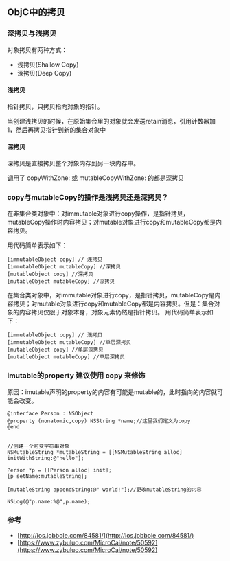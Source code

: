 ##  ObjC中的拷贝

### 深拷贝与浅拷贝

对象拷贝有两种方式：

- 浅拷贝(Shallow Copy)
- 深拷贝(Deep Copy)


#### 浅拷贝

指针拷贝，只拷贝指向对象的指针。

当创建浅拷贝的时候，在原始集合里的对象就会发送retain消息，引用计数器加1，然后再拷贝指针到新的集合对象中

#### 深拷贝

深拷贝是直接拷贝整个对象内存到另一块内存中。

调用了 copyWithZone: 或 mutableCopyWithZone: 的都是深拷贝


### copy与mutableCopy的操作是浅拷贝还是深拷贝？

在非集合类对象中：对immutable对象进行copy操作，是指针拷贝，mutableCopy操作时内容拷贝；对mutable对象进行copy和mutableCopy都是内容拷贝。

用代码简单表示如下：
```
[immutableObject copy] // 浅拷贝
[immutableObject mutableCopy] //深拷贝
[mutableObject copy] //深拷贝
[mutableObject mutableCopy] //深拷贝
```

在集合类对象中，对immutable对象进行copy，是指针拷贝，mutableCopy是内容拷贝；对mutable对象进行copy和mutableCopy都是内容拷贝。但是：集合对象的内容拷贝仅限于对象本身，对象元素仍然是指针拷贝。
用代码简单表示如下：
```
[immutableObject copy] // 浅拷贝
[immutableObject mutableCopy] //单层深拷贝
[mutableObject copy] //单层深拷贝
[mutableObject mutableCopy] //单层深拷贝
```

### imutable的property 建议使用 copy 来修饰

原因：imutable声明的property的内容有可能是mutable的，此时指向的内容就可能会改变。

```
@interface Person : NSObject 
@property (nonatomic,copy) NSString *name;//这里我们定义为copy
@end


//创建一个可变字符串对象
NSMutableString *mutableString = [[NSMutableString alloc] initWithString:@"hello"];

Person *p = [[Person alloc] init];
[p setName:mutableString];

[mutableString appendString:@" world!"];//更改mutableString的内容

NSLog(@"p.name:%@",p.name);
```

### 参考

- [http://ios.jobbole.com/84581/](http://ios.jobbole.com/84581/)
- [https://www.zybuluo.com/MicroCai/note/50592](https://www.zybuluo.com/MicroCai/note/50592)
